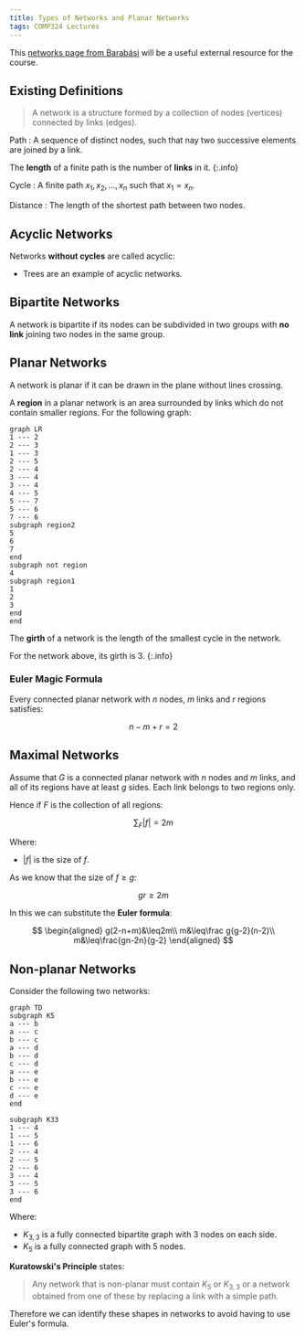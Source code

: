 ```yaml
---
title: Types of Networks and Planar Networks
tags: COMP324 Lectures
---
```


This [networks page from Barabási](https://barabasi.com/book/network-science) will be a useful external resource for the course.

## Existing Definitions 

> A network is a structure formed by a collection of nodes (vertices) connected by links (edges).

Path
: A sequence of distinct nodes, such that nay two successive elements are joined by a link.
	
The **length** of a finite path is the number of **links** in it.
{:.info}

Cycle
: A finite path $x_1, x_2, \ldots, x_n$ such that $x_1=x_n$.

Distance
: The length of the shortest path between two nodes.

## Acyclic Networks
Networks **without cycles** are called acyclic:

* Trees are an example of acyclic networks.

## Bipartite Networks
A network is bipartite if its nodes can be subdivided in two groups with **no link** joining two nodes in the same group.

## Planar Networks
A network is planar if it can be drawn in the plane without lines crossing.

A **region** in a planar network is an area surrounded by links which do not contain smaller regions. For the following graph:

```mermaid
graph LR
1 --- 2
2 --- 3
1 --- 3
2 --- 5
2 --- 4
3 --- 4
3 --- 4
4 --- 5
5 --- 7
5 --- 6
7 --- 6
subgraph region2
5
6
7
end
subgraph not region
4
subgraph region1
1
2
3
end
end
```

The **girth** of a network is the length of the smallest cycle in the network.

For the network above, its girth is 3.
{:.info}

### Euler Magic Formula
Every connected planar network with $n$ nodes, $m$ links and $r$ regions satisfies:

$$
n - m + r = 2
$$

## Maximal Networks
Assume that $G$ is a connected planar network with $n$ nodes and $m$ links, and all of its regions have at least $g$ sides. Each link belongs to two regions only.

Hence if $F$ is the collection of all regions:

$$
\sum_F\left\vert f\right\vert=2m
$$

Where:

* $\left\vert f\right\vert$ is the size of $f$.

As we know that the size of $f\geq g$:

$$
gr\geq 2m
$$

In this we can substitute the **Euler formula**:

$$
\begin{aligned}
g(2-n+m)&\leq2m\\
m&\leq\frac g{g-2}(n-2)\\
m&\leq\frac{gn-2n}{g-2}
\end{aligned}
$$

## Non-planar Networks
Consider the following two networks:

```mermaid
graph TD
subgraph K5
a --- b
a --- c
b --- c
a --- d
b --- d
c --- d
a --- e
b --- e
c --- e
d --- e
end

subgraph K33
1 --- 4
1 --- 5
1 --- 6
2 --- 4
2 --- 5
2 --- 6
3 --- 4
3 --- 5
3 --- 6
end
```

Where:

* $K_{3,3}$ is a fully connected bipartite graph with 3 nodes on each side.
* $K_5$ is a fully connected graph with 5 nodes.

**Kuratowski's Principle** states:

> Any network that is non-planar must contain $K_5$ or $K_{3,3}$ or a network obtained from one of these by replacing a link with a simple path.

Therefore we can identify these shapes in networks to avoid having to use Euler's formula.